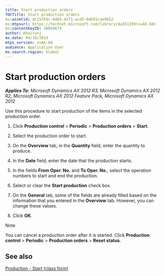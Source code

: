 ```yaml
---
title: Start production orders
TOCTitle: Start production orders
ms:assetid: dc15f69c-9403-41f1-acd5-0db91cae9b52
ms:mtpsurl: https://technet.microsoft.com/library/Aa551259(v=AX.60)
ms:contentKeyID: 36059673
author: Khairunj
ms.date: 04/18/2014
mtps_version: v=AX.60
audience: Application User
ms.search.region: Global
---
```


# Start production orders 


_**Applies To:** Microsoft Dynamics AX 2012 R3, Microsoft Dynamics AX 2012 R2, Microsoft Dynamics AX 2012 Feature Pack, Microsoft Dynamics AX 2012_

Use this procedure to start production of the items in the selected production order.

1.  Click **Production control** \> **Periodic** \> **Production orders** \> **Start**.

2.  Select the production order to start.

3.  On the **Overview** tab, in the **Quantity** field, enter the quantity to produce.

4.  In the **Date** field, enter the date that the production starts.

5.  In the fields **From Oper. No.** and **To Oper. No.**, select the operation numbers to start and end the production.

6.  Select or clear the **Start production** check box.

7.  On the **General** tab, some of the fields are already filled based on the information that you entered in the **Overview** tab. However, you can change these values.

8.  Click **OK**.


> [!NOTE]
> <P>You can cancel a production order after it is started. Click <STRONG>Production control</STRONG> &gt; <STRONG>Periodic</STRONG> &gt; <STRONG>Production orders</STRONG> &gt; <STRONG>Reset status</STRONG>.</P>



## See also

[Production - Start (class form)](https://technet.microsoft.com/library/aa586028\(v=ax.60\))

  


